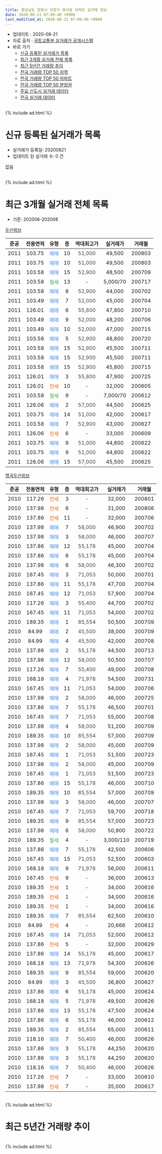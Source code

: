 ```yaml
---
title: 경상남도 창원시 의창구 명서동 아파트 실거래 정보
date: 2020-08-21 07:09:40 +0900
last_modified_at: 2020-08-21 07:09:40 +0900
---
```


* 업데이트 : 2020-08-21
* 자료 출처 : [국토교통부 실거래가 공개시스템](http://rt.molit.go.kr)
* 바로 가기
    * [신규 등록된 실거래가 목록](#신규-등록된-실거래가-목록)
    * [최근 3개월 실거래 전체 목록](#최근-3개월-실거래-전체-목록)
    * [최근 5년간 거래량 추이](#최근-5년간-거래량-추이)
    * [전국 거래량 TOP 50 지역](https://inasie.github.io/apt-trade-info/최근-3개월-전국에서-가장-거래가-많이-발생한-지역)
    * [전국 거래량 TOP 50 아파트](https://inasie.github.io/apt-trade-info/최근-3개월-전국에서-가장-거래가-많이-발생한-아파트)
    * [전국 거래량 TOP 50 분양권](https://inasie.github.io/apt-trade-info/최근-3개월-전국에서-가장-거래가-많이-발생한-분양권)
    * [주요 신도시 실거래 데이터](https://inasie.github.io/apt-trade-info/주요-신도시)
    * [전국 실거래 데이터](https://inasie.github.io/apt-trade-info/전국)
<br>
{% include ad.html %}
<br>

# 신규 등록된 실거래가 목록
* 실거래가 등록일: 20200821
* 업데이트 된 실거래 수: 0 건

없음

<br>
{% include ad.html %}
<br>

# 최근 3개월 실거래 전체 목록
* 기준: 202006-202008


[두산위브](https://search.naver.com/search.naver?query=%EA%B2%BD%EC%83%81%EB%82%A8%EB%8F%84+%EC%B0%BD%EC%9B%90%EC%8B%9C+%EC%9D%98%EC%B0%BD%EA%B5%AC+%EB%AA%85%EC%84%9C%EB%8F%99+%EB%91%90%EC%82%B0%EC%9C%84%EB%B8%8C)

|준공|전용면적|유형|층|역대최고가|실거래가|거래월|
|:---:|:---:|:---:|:---:|:---:|:---:|:---:|
|2011|103.75|<span style="color:#4285f3">매매</span>|10|<span style="color:#444444">51,000</span>|49,500|200803|
|2011|103.75|<span style="color:#4285f3">매매</span>|10|<span style="color:#444444">51,000</span>|49,500|200803|
|2011|103.58|<span style="color:#4285f3">매매</span>|15|<span style="color:#444444">52,900</span>|48,500|200709|
|2011|103.58|<span style="color:#34a853">월세</span>|13|<span style="color:#444444">-</span>|5,000/70|200717|
|2011|103.58|<span style="color:#4285f3">매매</span>|8|<span style="color:#444444">52,900</span>|44,000|200702|
|2011|103.49|<span style="color:#4285f3">매매</span>|7|<span style="color:#444444">52,000</span>|45,000|200704|
|2011|126.01|<span style="color:#4285f3">매매</span>|6|<span style="color:#444444">55,800</span>|47,800|200710|
|2011|103.49|<span style="color:#4285f3">매매</span>|9|<span style="color:#444444">52,000</span>|48,200|200706|
|2011|103.49|<span style="color:#4285f3">매매</span>|10|<span style="color:#444444">52,000</span>|47,000|200715|
|2011|103.58|<span style="color:#4285f3">매매</span>|5|<span style="color:#444444">52,900</span>|48,800|200720|
|2011|103.58|<span style="color:#4285f3">매매</span>|15|<span style="color:#444444">52,900</span>|45,500|200711|
|2011|103.58|<span style="color:#4285f3">매매</span>|15|<span style="color:#444444">52,900</span>|45,500|200711|
|2011|103.58|<span style="color:#4285f3">매매</span>|15|<span style="color:#444444">52,900</span>|45,800|200715|
|2011|126.01|<span style="color:#4285f3">매매</span>|3|<span style="color:#444444">55,800</span>|47,900|200725|
|2011|126.01|<span style="color:#ff5a00">전세</span>|10|<span style="color:#444444">-</span>|32,000|200605|
|2011|103.58|<span style="color:#34a853">월세</span>|9|<span style="color:#444444">-</span>|7,000/70|200612|
|2011|126.06|<span style="color:#4285f3">매매</span>|2|<span style="color:#444444">57,000</span>|44,500|200625|
|2011|103.75|<span style="color:#4285f3">매매</span>|14|<span style="color:#444444">51,000</span>|42,000|200617|
|2011|103.58|<span style="color:#4285f3">매매</span>|7|<span style="color:#444444">52,900</span>|43,000|200627|
|2011|126.06|<span style="color:#ff5a00">전세</span>|6|<span style="color:#444444">-</span>|33,000|200609|
|2011|103.75|<span style="color:#4285f3">매매</span>|9|<span style="color:#444444">51,000</span>|44,800|200622|
|2011|103.75|<span style="color:#4285f3">매매</span>|9|<span style="color:#444444">51,000</span>|44,800|200622|
|2011|126.06|<span style="color:#4285f3">매매</span>|15|<span style="color:#444444">57,000</span>|45,500|200625|

[명곡두산위브](https://search.naver.com/search.naver?query=%EA%B2%BD%EC%83%81%EB%82%A8%EB%8F%84+%EC%B0%BD%EC%9B%90%EC%8B%9C+%EC%9D%98%EC%B0%BD%EA%B5%AC+%EB%AA%85%EC%84%9C%EB%8F%99+%EB%AA%85%EA%B3%A1%EB%91%90%EC%82%B0%EC%9C%84%EB%B8%8C)

|준공|전용면적|유형|층|역대최고가|실거래가|거래월|
|:---:|:---:|:---:|:---:|:---:|:---:|:---:|
|2010|117.26|<span style="color:#ff5a00">전세</span>|3|<span style="color:#444444">-</span>|32,000|200801|
|2010|137.98|<span style="color:#ff5a00">전세</span>|6|<span style="color:#444444">-</span>|31,000|200806|
|2010|137.86|<span style="color:#ff5a00">전세</span>|11|<span style="color:#444444">-</span>|32,000|200706|
|2010|137.98|<span style="color:#4285f3">매매</span>|7|<span style="color:#444444">58,000</span>|46,900|200702|
|2010|137.98|<span style="color:#4285f3">매매</span>|3|<span style="color:#444444">58,000</span>|46,000|200707|
|2010|137.86|<span style="color:#4285f3">매매</span>|12|<span style="color:#444444">55,178</span>|45,000|200704|
|2010|137.86|<span style="color:#4285f3">매매</span>|6|<span style="color:#444444">55,178</span>|45,000|200704|
|2010|137.98|<span style="color:#4285f3">매매</span>|6|<span style="color:#444444">58,000</span>|46,300|200702|
|2010|167.45|<span style="color:#4285f3">매매</span>|3|<span style="color:#444444">71,053</span>|50,000|200701|
|2010|137.86|<span style="color:#4285f3">매매</span>|11|<span style="color:#444444">55,178</span>|47,700|200704|
|2010|167.45|<span style="color:#4285f3">매매</span>|12|<span style="color:#444444">71,053</span>|57,900|200704|
|2010|117.26|<span style="color:#4285f3">매매</span>|3|<span style="color:#444444">55,400</span>|44,700|200702|
|2010|167.45|<span style="color:#4285f3">매매</span>|11|<span style="color:#444444">71,053</span>|54,000|200702|
|2010|189.35|<span style="color:#4285f3">매매</span>|1|<span style="color:#444444">85,554</span>|50,500|200709|
|2010|84.99|<span style="color:#4285f3">매매</span>|2|<span style="color:#444444">45,500</span>|38,000|200709|
|2010|84.99|<span style="color:#4285f3">매매</span>|4|<span style="color:#444444">45,500</span>|42,000|200708|
|2010|137.86|<span style="color:#4285f3">매매</span>|2|<span style="color:#444444">55,178</span>|44,500|200713|
|2010|137.98|<span style="color:#4285f3">매매</span>|12|<span style="color:#444444">58,000</span>|50,500|200707|
|2010|117.26|<span style="color:#4285f3">매매</span>|7|<span style="color:#444444">55,400</span>|49,000|200708|
|2010|168.18|<span style="color:#4285f3">매매</span>|4|<span style="color:#444444">71,978</span>|54,500|200731|
|2010|167.45|<span style="color:#4285f3">매매</span>|11|<span style="color:#444444">71,053</span>|54,000|200706|
|2010|137.98|<span style="color:#4285f3">매매</span>|2|<span style="color:#444444">58,000</span>|46,000|200725|
|2010|137.86|<span style="color:#4285f3">매매</span>|7|<span style="color:#444444">55,178</span>|46,500|200701|
|2010|167.45|<span style="color:#4285f3">매매</span>|7|<span style="color:#444444">71,053</span>|55,000|200708|
|2010|137.98|<span style="color:#4285f3">매매</span>|4|<span style="color:#444444">58,000</span>|51,200|200709|
|2010|189.35|<span style="color:#4285f3">매매</span>|10|<span style="color:#444444">85,554</span>|57,000|200709|
|2010|137.98|<span style="color:#4285f3">매매</span>|2|<span style="color:#444444">58,000</span>|45,000|200709|
|2010|167.45|<span style="color:#4285f3">매매</span>|1|<span style="color:#444444">71,053</span>|51,500|200723|
|2010|137.98|<span style="color:#4285f3">매매</span>|2|<span style="color:#444444">58,000</span>|45,000|200709|
|2010|167.45|<span style="color:#4285f3">매매</span>|1|<span style="color:#444444">71,053</span>|51,500|200723|
|2010|137.86|<span style="color:#4285f3">매매</span>|15|<span style="color:#444444">55,178</span>|46,000|200710|
|2010|189.35|<span style="color:#4285f3">매매</span>|10|<span style="color:#444444">85,554</span>|57,000|200709|
|2010|137.98|<span style="color:#4285f3">매매</span>|3|<span style="color:#444444">58,000</span>|46,000|200707|
|2010|167.45|<span style="color:#4285f3">매매</span>|7|<span style="color:#444444">71,053</span>|59,700|200718|
|2010|189.35|<span style="color:#4285f3">매매</span>|9|<span style="color:#444444">85,554</span>|57,000|200723|
|2010|137.98|<span style="color:#4285f3">매매</span>|6|<span style="color:#444444">58,000</span>|50,900|200722|
|2010|189.35|<span style="color:#34a853">월세</span>|4|<span style="color:#444444">-</span>|3,000/110|200719|
|2010|137.86|<span style="color:#4285f3">매매</span>|7|<span style="color:#444444">55,178</span>|42,500|200606|
|2010|167.45|<span style="color:#4285f3">매매</span>|15|<span style="color:#444444">71,053</span>|52,500|200603|
|2010|168.18|<span style="color:#4285f3">매매</span>|9|<span style="color:#444444">71,978</span>|56,000|200611|
|2010|167.45|<span style="color:#ff5a00">전세</span>|9|<span style="color:#444444">-</span>|36,000|200613|
|2010|189.35|<span style="color:#ff5a00">전세</span>|1|<span style="color:#444444">-</span>|34,000|200616|
|2010|189.35|<span style="color:#ff5a00">전세</span>|1|<span style="color:#444444">-</span>|34,000|200616|
|2010|189.35|<span style="color:#ff5a00">전세</span>|1|<span style="color:#444444">-</span>|34,000|200616|
|2010|189.35|<span style="color:#4285f3">매매</span>|7|<span style="color:#444444">85,554</span>|62,500|200610|
|2010|84.99|<span style="color:#ff5a00">전세</span>|4|<span style="color:#444444">-</span>|20,666|200612|
|2010|167.45|<span style="color:#4285f3">매매</span>|14|<span style="color:#444444">71,053</span>|52,000|200612|
|2010|137.86|<span style="color:#ff5a00">전세</span>|5|<span style="color:#444444">-</span>|32,000|200629|
|2010|137.86|<span style="color:#4285f3">매매</span>|14|<span style="color:#444444">55,178</span>|45,000|200617|
|2010|168.18|<span style="color:#4285f3">매매</span>|13|<span style="color:#444444">71,978</span>|54,300|200626|
|2010|189.35|<span style="color:#4285f3">매매</span>|9|<span style="color:#444444">85,554</span>|59,000|200620|
|2010|84.99|<span style="color:#4285f3">매매</span>|3|<span style="color:#444444">45,500</span>|36,800|200627|
|2010|137.86|<span style="color:#4285f3">매매</span>|6|<span style="color:#444444">55,178</span>|45,000|200624|
|2010|168.18|<span style="color:#4285f3">매매</span>|5|<span style="color:#444444">71,978</span>|49,500|200626|
|2010|137.86|<span style="color:#4285f3">매매</span>|13|<span style="color:#444444">55,178</span>|47,500|200624|
|2010|137.86|<span style="color:#4285f3">매매</span>|6|<span style="color:#444444">55,178</span>|46,000|200612|
|2010|189.35|<span style="color:#4285f3">매매</span>|2|<span style="color:#444444">85,554</span>|65,000|200611|
|2010|118.16|<span style="color:#4285f3">매매</span>|7|<span style="color:#444444">50,400</span>|46,000|200626|
|2010|137.86|<span style="color:#4285f3">매매</span>|3|<span style="color:#444444">55,178</span>|44,250|200620|
|2010|137.86|<span style="color:#4285f3">매매</span>|3|<span style="color:#444444">55,178</span>|44,250|200620|
|2010|118.16|<span style="color:#4285f3">매매</span>|7|<span style="color:#444444">50,400</span>|46,000|200626|
|2010|117.26|<span style="color:#ff5a00">전세</span>|7|<span style="color:#444444">-</span>|33,000|200610|
|2010|137.98|<span style="color:#ff5a00">전세</span>|7|<span style="color:#444444">-</span>|35,000|200617|


<br>
{% include ad.html %}
<br>

# 최근 5년간 거래량 추이


<div style="width:100%;">
    <canvas id="deal_progress" height="200"></canvas>
</div>

<script>
new Chart(document.getElementById("deal_progress"), {
    type: 'line',
    data: {
        labels: ['201508','201509','201510','201511','201512','201601','201602','201603','201604','201605','201606','201607','201608','201609','201610','201611','201612','201701','201702','201703','201704','201705','201706','201707','201708','201709','201710','201711','201712','201801','201802','201803','201804','201805','201806','201807','201808','201809','201810','201811','201812','201901','201902','201903','201904','201905','201906','201907','201908','201909','201910','201911','201912','202001','202002','202003','202004','202005','202006','202007','202008'],
        datasets: [{
            label: '매매',
            pointRadius: 1,
            data: [6, 8, 19, 9, 3, 3, 2, 3, 1, 4, 0, 2, 2, 5, 6, 1, 3, 1, 2, 4, 1, 1, 1, 2, 0, 1, 1, 0, 1, 4, 0, 1, 3, 0, 1, 0, 0, 0, 2, 0, 2, 2, 1, 1, 2, 10, 7, 4, 5, 1, 7, 16, 12, 8, 10, 4, 7, 7, 24, 44, 2],
            borderColor: "rgba(255, 201, 14, 1)",
            backgroundColor: "rgba(255, 201, 14, 0.5)",
            fill: false,
            lineTension: 0
        },{
            label: '전월세',
            pointRadius: 1,
            data: [4, 6, 7, 7, 8, 12, 6, 14, 11, 2, 5, 3, 4, 3, 6, 1, 4, 4, 7, 6, 5, 4, 10, 2, 2, 2, 4, 8, 6, 12, 8, 7, 12, 7, 4, 7, 4, 3, 7, 4, 8, 2, 3, 2, 3, 4, 6, 4, 5, 10, 7, 7, 7, 12, 15, 5, 7, 5, 11, 3, 2],
            borderColor: "rgba(0, 141, 185, 1)",
            backgroundColor: "rgba(0, 141, 185, 0.5)",
            fill: false,
            lineTension: 0
        }
        ]
    },
    options: {
        responsive: true,
        title: {
            display: false
        },
        tooltips: {
            mode: 'index',
            intersect: false
        },
        hover: {
            mode: 'nearest',
            intersect: true
        },
        scales: {
            xAxes: [{
                display: true,
                scaleLabel: {
                    display: true,
                    labelString: '년/월'
                }
            }],
            yAxes: [{
                display: true,
                ticks: {
                    suggestedMin: 0,
                },
                scaleLabel: {
                    display: true,
                    labelString: '실거래 수'
                }
            }]
        }
    }
});

</script>


<br>
{% include ad.html %}
<br>

